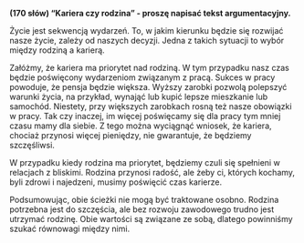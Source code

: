 **(170 słów) “Kariera czy rodzina” - proszę napisać tekst argumentacyjny.**

Życie jest sekwencją wydarzeń.
To, w jakim kierunku będzie się rozwijać nasze życie, zależy od naszych decyzji.
Jedna z takich sytuacji to wybór między rodziną a karierą.

Załóżmy, że kariera ma priorytet nad rodziną.
W tym przypadku nasz czas będzie poświęcony wydarzeniom związanym z pracą.
Sukces w pracy powoduje, że pensja będzie większa.
Wyższy zarobki pozwolą polepszyć warunki życia, na przykład, wynająć lub kupić lepsze mieszkanie lub samochód.
Niestety, przy większych zarobkach rosną też nasze obowiązki w pracy.
Tak czy inaczej, im więcej poświęcamy się dla pracy tym mniej czasu mamy dla siebie.
Z tego można wyciągnąć wniosek, że kariera, chociaż przynosi więcej pieniędzy, nie gwarantuje, że będziemy szczęśliwsi.

W przypadku kiedy rodzina ma priorytet, będziemy czuli się spełnieni w relacjach z bliskimi.
Rodzina przynosi radość, ale żeby ci, których kochamy, byli zdrowi i najedzeni, musimy poświęcić czas karierze.

Podsumowując, obie ścieżki nie mogą być traktowane osobno.
Rodzina potrzebna jest do szczęścia, ale bez rozwoju zawodowego trudno jest utrzymać rodzinę.
Obie wartości są związane ze sobą, dlatego powinniśmy szukać równowagi między nimi.
